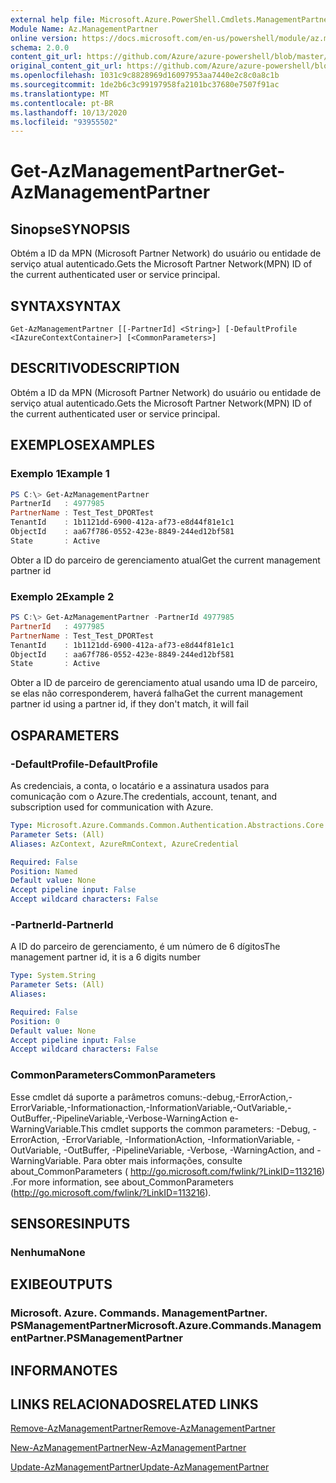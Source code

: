 ```yaml
---
external help file: Microsoft.Azure.PowerShell.Cmdlets.ManagementPartner.dll-Help.xml
Module Name: Az.ManagementPartner
online version: https://docs.microsoft.com/en-us/powershell/module/az.managementpartner/get-azmanagementpartner
schema: 2.0.0
content_git_url: https://github.com/Azure/azure-powershell/blob/master/src/ManagementPartner/ManagementPartner/help/Get-AzManagementPartner.md
original_content_git_url: https://github.com/Azure/azure-powershell/blob/master/src/ManagementPartner/ManagementPartner/help/Get-AzManagementPartner.md
ms.openlocfilehash: 1031c9c8828969d16097953aa7440e2c8c0a8c1b
ms.sourcegitcommit: 1de2b6c3c99197958fa2101bc37680e7507f91ac
ms.translationtype: MT
ms.contentlocale: pt-BR
ms.lasthandoff: 10/13/2020
ms.locfileid: "93955502"
---
```

# <span data-ttu-id="b1498-101">Get-AzManagementPartner</span><span class="sxs-lookup"><span data-stu-id="b1498-101">Get-AzManagementPartner</span></span>

## <span data-ttu-id="b1498-102">Sinopse</span><span class="sxs-lookup"><span data-stu-id="b1498-102">SYNOPSIS</span></span>
<span data-ttu-id="b1498-103">Obtém a ID da MPN (Microsoft Partner Network) do usuário ou entidade de serviço atual autenticado.</span><span class="sxs-lookup"><span data-stu-id="b1498-103">Gets the Microsoft Partner Network(MPN) ID of the current authenticated user or service principal.</span></span>

## <span data-ttu-id="b1498-104">SYNTAX</span><span class="sxs-lookup"><span data-stu-id="b1498-104">SYNTAX</span></span>

```
Get-AzManagementPartner [[-PartnerId] <String>] [-DefaultProfile <IAzureContextContainer>] [<CommonParameters>]
```

## <span data-ttu-id="b1498-105">DESCRITIVO</span><span class="sxs-lookup"><span data-stu-id="b1498-105">DESCRIPTION</span></span>
<span data-ttu-id="b1498-106">Obtém a ID da MPN (Microsoft Partner Network) do usuário ou entidade de serviço atual autenticado.</span><span class="sxs-lookup"><span data-stu-id="b1498-106">Gets the Microsoft Partner Network(MPN) ID of the current authenticated user or service principal.</span></span>

## <span data-ttu-id="b1498-107">EXEMPLOS</span><span class="sxs-lookup"><span data-stu-id="b1498-107">EXAMPLES</span></span>

### <span data-ttu-id="b1498-108">Exemplo 1</span><span class="sxs-lookup"><span data-stu-id="b1498-108">Example 1</span></span>
```powershell
PS C:\> Get-AzManagementPartner
PartnerId   : 4977985
PartnerName : Test_Test_DPORTest
TenantId    : 1b1121dd-6900-412a-af73-e8d44f81e1c1
ObjectId    : aa67f786-0552-423e-8849-244ed12bf581
State       : Active
```

<span data-ttu-id="b1498-109">Obter a ID do parceiro de gerenciamento atual</span><span class="sxs-lookup"><span data-stu-id="b1498-109">Get the current management partner id</span></span>

### <span data-ttu-id="b1498-110">Exemplo 2</span><span class="sxs-lookup"><span data-stu-id="b1498-110">Example 2</span></span>
```powershell
PS C:\> Get-AzManagementPartner -PartnerId 4977985
PartnerId   : 4977985
PartnerName : Test_Test_DPORTest
TenantId    : 1b1121dd-6900-412a-af73-e8d44f81e1c1
ObjectId    : aa67f786-0552-423e-8849-244ed12bf581
State       : Active
```

<span data-ttu-id="b1498-111">Obter a ID de parceiro de gerenciamento atual usando uma ID de parceiro, se elas não corresponderem, haverá falha</span><span class="sxs-lookup"><span data-stu-id="b1498-111">Get the current management partner id using a partner id, if they don't match, it will fail</span></span>

## <span data-ttu-id="b1498-112">OS</span><span class="sxs-lookup"><span data-stu-id="b1498-112">PARAMETERS</span></span>

### <span data-ttu-id="b1498-113">-DefaultProfile</span><span class="sxs-lookup"><span data-stu-id="b1498-113">-DefaultProfile</span></span>
<span data-ttu-id="b1498-114">As credenciais, a conta, o locatário e a assinatura usados para comunicação com o Azure.</span><span class="sxs-lookup"><span data-stu-id="b1498-114">The credentials, account, tenant, and subscription used for communication with Azure.</span></span>

```yaml
Type: Microsoft.Azure.Commands.Common.Authentication.Abstractions.Core.IAzureContextContainer
Parameter Sets: (All)
Aliases: AzContext, AzureRmContext, AzureCredential

Required: False
Position: Named
Default value: None
Accept pipeline input: False
Accept wildcard characters: False
```

### <span data-ttu-id="b1498-115">-PartnerId</span><span class="sxs-lookup"><span data-stu-id="b1498-115">-PartnerId</span></span>
<span data-ttu-id="b1498-116">A ID do parceiro de gerenciamento, é um número de 6 dígitos</span><span class="sxs-lookup"><span data-stu-id="b1498-116">The management partner id, it is a 6 digits number</span></span>

```yaml
Type: System.String
Parameter Sets: (All)
Aliases:

Required: False
Position: 0
Default value: None
Accept pipeline input: False
Accept wildcard characters: False
```

### <span data-ttu-id="b1498-117">CommonParameters</span><span class="sxs-lookup"><span data-stu-id="b1498-117">CommonParameters</span></span>
<span data-ttu-id="b1498-118">Esse cmdlet dá suporte a parâmetros comuns:-debug,-ErrorAction,-ErrorVariable,-Informationaction,-InformationVariable,-OutVariable,-OutBuffer,-PipelineVariable,-Verbose-WarningAction e-WarningVariable.</span><span class="sxs-lookup"><span data-stu-id="b1498-118">This cmdlet supports the common parameters: -Debug, -ErrorAction, -ErrorVariable, -InformationAction, -InformationVariable, -OutVariable, -OutBuffer, -PipelineVariable, -Verbose, -WarningAction, and -WarningVariable.</span></span> <span data-ttu-id="b1498-119">Para obter mais informações, consulte about_CommonParameters ( http://go.microsoft.com/fwlink/?LinkID=113216) .</span><span class="sxs-lookup"><span data-stu-id="b1498-119">For more information, see about_CommonParameters (http://go.microsoft.com/fwlink/?LinkID=113216).</span></span>

## <span data-ttu-id="b1498-120">SENSORES</span><span class="sxs-lookup"><span data-stu-id="b1498-120">INPUTS</span></span>

### <span data-ttu-id="b1498-121">Nenhuma</span><span class="sxs-lookup"><span data-stu-id="b1498-121">None</span></span>

## <span data-ttu-id="b1498-122">EXIBE</span><span class="sxs-lookup"><span data-stu-id="b1498-122">OUTPUTS</span></span>

### <span data-ttu-id="b1498-123">Microsoft. Azure. Commands. ManagementPartner. PSManagementPartner</span><span class="sxs-lookup"><span data-stu-id="b1498-123">Microsoft.Azure.Commands.ManagementPartner.PSManagementPartner</span></span>

## <span data-ttu-id="b1498-124">INFORMA</span><span class="sxs-lookup"><span data-stu-id="b1498-124">NOTES</span></span>

## <span data-ttu-id="b1498-125">LINKS RELACIONADOS</span><span class="sxs-lookup"><span data-stu-id="b1498-125">RELATED LINKS</span></span>

[<span data-ttu-id="b1498-126">Remove-AzManagementPartner</span><span class="sxs-lookup"><span data-stu-id="b1498-126">Remove-AzManagementPartner</span></span>](./Remove-AzManagementPartner.md)

[<span data-ttu-id="b1498-127">New-AzManagementPartner</span><span class="sxs-lookup"><span data-stu-id="b1498-127">New-AzManagementPartner</span></span>](./New-AzManagementPartner.md)

[<span data-ttu-id="b1498-128">Update-AzManagementPartner</span><span class="sxs-lookup"><span data-stu-id="b1498-128">Update-AzManagementPartner</span></span>](./Update-AzManagementPartner.md)